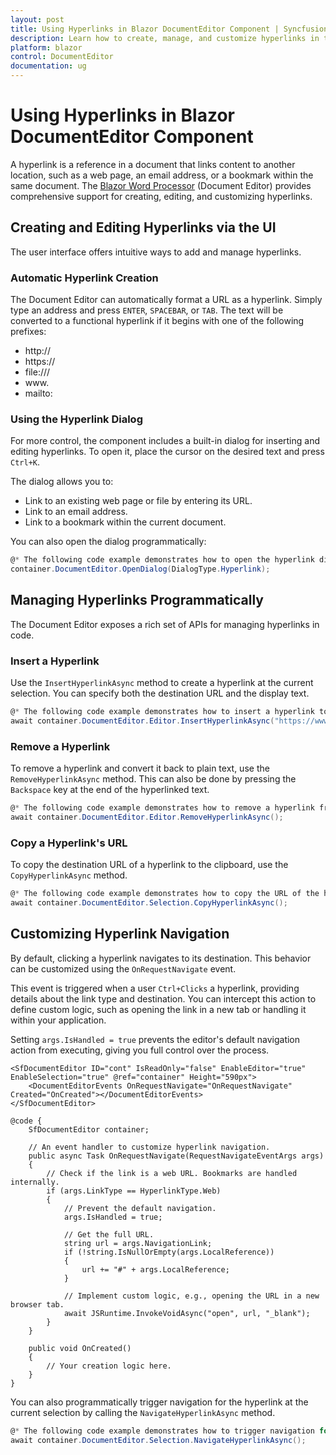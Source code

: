 ```yaml
---
layout: post
title: Using Hyperlinks in Blazor DocumentEditor Component | Syncfusion
description: Learn how to create, manage, and customize hyperlinks in the Syncfusion Blazor Document Editor component, including linking to web pages, bookmarks, and handling navigation.
platform: blazor
control: DocumentEditor
documentation: ug
---
```


# Using Hyperlinks in Blazor DocumentEditor Component

A hyperlink is a reference in a document that links content to another location, such as a web page, an email address, or a bookmark within the same document. The [Blazor Word Processor](https://www.syncfusion.com/blazor-components/blazor-word-processor) (Document Editor) provides comprehensive support for creating, editing, and customizing hyperlinks.

## Creating and Editing Hyperlinks via the UI

The user interface offers intuitive ways to add and manage hyperlinks.

### Automatic Hyperlink Creation

The Document Editor can automatically format a URL as a hyperlink. Simply type an address and press `ENTER`, `SPACEBAR`, or `TAB`. The text will be converted to a functional hyperlink if it begins with one of the following prefixes:

*   http://
*   https://
*   file:///
*   www.
*   mailto:

### Using the Hyperlink Dialog

For more control, the component includes a built-in dialog for inserting and editing hyperlinks. To open it, place the cursor on the desired text and press `Ctrl+K`.

The dialog allows you to:
*   Link to an existing web page or file by entering its URL.
*   Link to an email address.
*   Link to a bookmark within the current document.

You can also open the dialog programmatically:

```csharp
@* The following code example demonstrates how to open the hyperlink dialog. *@
container.DocumentEditor.OpenDialog(DialogType.Hyperlink);
```

## Managing Hyperlinks Programmatically

The Document Editor exposes a rich set of APIs for managing hyperlinks in code.

### Insert a Hyperlink

Use the `InsertHyperlinkAsync` method to create a hyperlink at the current selection. You can specify both the destination URL and the display text.

```csharp
@* The following code example demonstrates how to insert a hyperlink to "https://www.google.com" with the display text "Google". *@
await container.DocumentEditor.Editor.InsertHyperlinkAsync("https://www.google.com", "Google");
```

### Remove a Hyperlink

To remove a hyperlink and convert it back to plain text, use the `RemoveHyperlinkAsync` method. This can also be done by pressing the `Backspace` key at the end of the hyperlinked text.

```csharp
@* The following code example demonstrates how to remove a hyperlink from the current selection. *@
await container.DocumentEditor.Editor.RemoveHyperlinkAsync();
```

### Copy a Hyperlink's URL

To copy the destination URL of a hyperlink to the clipboard, use the `CopyHyperlinkAsync` method.

```csharp
@* The following code example demonstrates how to copy the URL of the hyperlink at the current selection. *@
await container.DocumentEditor.Selection.CopyHyperlinkAsync();
```

## Customizing Hyperlink Navigation

By default, clicking a hyperlink navigates to its destination. This behavior can be customized using the `OnRequestNavigate` event.

This event is triggered when a user `Ctrl+Clicks` a hyperlink, providing details about the link type and destination. You can intercept this action to define custom logic, such as opening the link in a new tab or handling it within your application.

Setting `args.IsHandled = true` prevents the editor's default navigation action from executing, giving you full control over the process.

```cshtml
<SfDocumentEditor ID="cont" IsReadOnly="false" EnableEditor="true" EnableSelection="true" @ref="container" Height="590px">
    <DocumentEditorEvents OnRequestNavigate="OnRequestNavigate" Created="OnCreated"></DocumentEditorEvents>
</SfDocumentEditor>

@code {
    SfDocumentEditor container;

    // An event handler to customize hyperlink navigation.
    public async Task OnRequestNavigate(RequestNavigateEventArgs args)
    {
        // Check if the link is a web URL. Bookmarks are handled internally.
        if (args.LinkType == HyperlinkType.Web)
        {
            // Prevent the default navigation.
            args.IsHandled = true;

            // Get the full URL.
            string url = args.NavigationLink;
            if (!string.IsNullOrEmpty(args.LocalReference))
            {
                url += "#" + args.LocalReference;
            }

            // Implement custom logic, e.g., opening the URL in a new browser tab.
            await JSRuntime.InvokeVoidAsync("open", url, "_blank");
        }
    }

    public void OnCreated()
    {
        // Your creation logic here.
    }
}
```

You can also programmatically trigger navigation for the hyperlink at the current selection by calling the `NavigateHyperlinkAsync` method.

```csharp
@* The following code example demonstrates how to trigger navigation for the selected hyperlink. *@
await container.DocumentEditor.Selection.NavigateHyperlinkAsync();
```